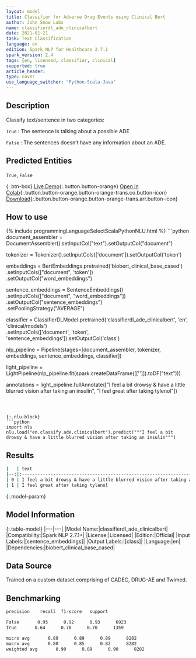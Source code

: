 ```yaml
---
layout: model
title: Classifier for Adverse Drug Events using Clinical Bert
author: John Snow Labs
name: classifierdl_ade_clinicalbert
date: 2021-01-21
task: Text Classification
language: en
edition: Spark NLP for Healthcare 2.7.1
spark_version: 2.4
tags: [en, licensed, classifier, clinical]
supported: true
article_header:
type: cover
use_language_switcher: "Python-Scala-Java"
---
```


## Description

Classify text/sentence in two categories:

`True` : The sentence is talking about a possible ADE

`False` : The sentences doesn’t have any information about an ADE.

## Predicted Entities

`True`, `False`

{:.btn-box}
[Live Demo](https://demo.johnsnowlabs.com/healthcare/PP_ADE/){:.button.button-orange}
[Open in Colab](https://colab.research.google.com/github/JohnSnowLabs/spark-nlp-workshop/blob/master/tutorials/Certification_Trainings/Healthcare/16.Adverse_Drug_Event_ADE_NER_and_Classifier.ipynb){:.button.button-orange.button-orange-trans.co.button-icon}
[Download](https://s3.amazonaws.com/auxdata.johnsnowlabs.com/clinical/models/classifierdl_ade_clinicalbert_en_2.7.1_2.4_1611244439637.zip){:.button.button-orange.button-orange-trans.arr.button-icon}

## How to use



<div class="tabs-box" markdown="1">
{% include programmingLanguageSelectScalaPythonNLU.html %}
```python
document_assembler = DocumentAssembler().setInputCol("text").setOutputCol("document")

tokenizer = Tokenizer().setInputCols(['document']).setOutputCol('token')

embeddings = BertEmbeddings.pretrained('biobert_clinical_base_cased')\
.setInputCols(["document", 'token'])\
.setOutputCol("word_embeddings")

sentence_embeddings = SentenceEmbeddings() \
.setInputCols(["document", "word_embeddings"]) \
.setOutputCol("sentence_embeddings") \
.setPoolingStrategy("AVERAGE")

classifier = ClassifierDLModel.pretrained('classifierdl_ade_clinicalbert', 'en', 'clinical/models')\
.setInputCols(['document', 'token', 'sentence_embeddings']).setOutputCol('class')

nlp_pipeline = Pipeline(stages=[document_assembler, tokenizer, embeddings, sentence_embeddings, classifier])

light_pipeline = LightPipeline(nlp_pipeline.fit(spark.createDataFrame([['']]).toDF("text")))

annotations = light_pipeline.fullAnnotate(["I feel a bit drowsy & have a little blurred vision after taking an insulin", "I feel great after taking tylenol"])
```



{:.nlu-block}
```python
import nlu
nlu.load("en.classify.ade.clinicalbert").predict("""I feel a bit drowsy & have a little blurred vision after taking an insulin""")
```

</div>

## Results

```bash
|   | text                                                                       | label |
|--:|:---------------------------------------------------------------------------|:------|
| 0 | I feel a bit drowsy & have a little blurred vision after taking an insulin | True  |
| 1 | I feel great after taking tylenol                                          | False |

```

{:.model-param}
## Model Information

{:.table-model}
|---|---|
|Model Name:|classifierdl_ade_clinicalbert|
|Compatibility:|Spark NLP 2.7.1+|
|License:|Licensed|
|Edition:|Official|
|Input Labels:|[sentence_embeddings]|
|Output Labels:|[class]|
|Language:|en|
|Dependencies:|biobert_clinical_base_cased|

## Data Source

Trained on a custom dataset comprising of CADEC, DRUG-AE and Twimed.

## Benchmarking

```bash
precision    recall  f1-score   support

False       0.95      0.92      0.93      6923
True       0.64      0.78      0.70      1359

micro avg       0.89      0.89      0.89      8282
macro avg       0.80      0.85      0.82      8282
weighted avg       0.90      0.89      0.90      8282
```